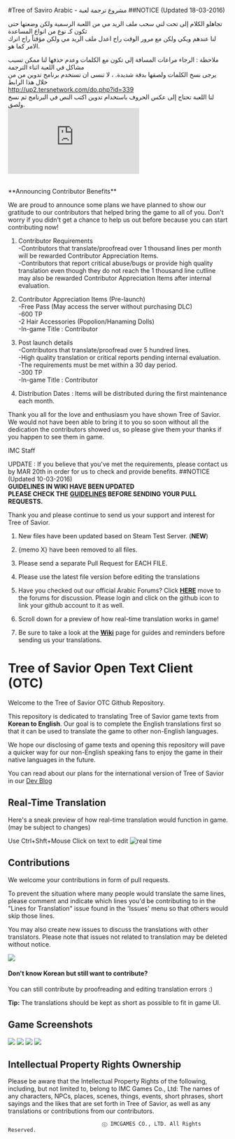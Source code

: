 #Tree of Saviro Arabic - مشروع ترجمة لعبة
##NOTICE (Updated 18-03-2016)

تجاهلو الكلام إلى تحت لني سحب ملف الريد مي من اللعبة الرسمية ولكن وضعتها حتى تكون كـ نوع من انواع المساعدة<br>
لنا عندهم ويكي ولكن مع مرور الوقت راح اعدل ملف الريد مي ولكن مؤقتاً راح اترك الامر كما هو.<br>

ملاحظة : الرجاء مراعات المسافة إلي تكون مع الكلمات وعدم حذفها لنا ممكن تسبب مشاكل في اللعبة اثناء الترجمة<br>
يرجى نسخ الكلمات ولصقها بدقة شديدة. ، لا تنسى ان تستخدم برنامج تدوين من من خلال هذا الرابط<br>
http://up2.tersnetwork.com/do.php?id=339<br>
لنا اللعبة تحتاج إلى عكس الحروف باستخدام تدوين اكتب النص في البرنامج ثم نسخ ولصق.<br>
![تدوين](http://up2.tersnetwork.com/do.php?img=2776)


<br>
**Announcing Contributor Benefits** <br>

We are proud to announce some plans we have planned to show our gratitude to our contributors that helped bring the game to all of you. Don't worry if you didn't get a chance to help us out before because you can start contributing now!

1. Contributor Requirements<br>
 -Contributors that translate/proofread over 1 thousand lines per month will be rewarded Contributor Appreciation Items.<br>
 -Contributors that report critical abuse/bugs or provide high quality translation even though they do not reach the 1 thousand line cutline may also be rewarded Contributor Appreciation Items after internal evaluation.

2. Contributor Appreciation Items (Pre-launch)<br>
 -Free Pass (May access the server without purchasing DLC)<br>
 -600 TP<br>
 -2 Hair Accessories (Popolion/Hanaming Dolls)<br>
 -In-game Title : Contributor<br>

3. Post launch details<br>
 -Contributors that translate/proofread over 5 hundred lines.<br>
 -High quality translation or critical reports pending internal evaluation.<br>
 -The requirements must be met within a 30 day period.<br>
 -300 TP<br>
 -In-game Title : Contributor<br>

4. Distribution Dates : Items will be distributed during the first maintenance each month. 

Thank you all for the love and enthusiasm you have shown Tree of Savior. We would not have been able to bring it to you so soon without all the dedication the contributors showed us, so please give them your thanks if you happen to see them in game.

IMC Staff

UPDATE : If you believe that you've met the requirements, please contact us by MAR 20th in order for us to check and provide benefits.
##NOTICE (Updated 10-03-2016)
<br>
**GUIDELINES IN WIKI HAVE BEEN UPDATED** <br>
**PLEASE CHECK THE [GUIDELINES](https://github.com/Treeofsavior/EnglishTranslation/wiki/Guidelines) BEFORE SENDING YOUR PULL REQUESTS.**



Thank you and please continue to send us your support and interest for Tree of Savior.

1. New files have been updated based on Steam Test Server. (**NEW**)

2. {memo X} have been removed to all files.

3. Please send a separate Pull Request for EACH FILE. 

4. Please use the latest file version before editing the translations 

5. Have you checked out our official Arabic Forums? Click [**HERE**](https://forum.tersnetwork.com/) move to the forums for discussion. Please login and click on the github icon to link your github account to it as well.

6. Scroll down for a preview of how real-time translation works in game! 

7. Be sure to take a look at the [**Wiki**](https://github.com/Treeofsavior/EnglishTranslation/wiki) page for guides and reminders before sending us your translations.


# Tree of Savior Open Text Client (OTC)   
Welcome to the Tree of Savior OTC Github Repository.

This repository is dedicated to translating Tree of Savior game texts from **Korean to English**. Our goal is to complete the English translations first so that it can be used to translate the game to other non-English languages. 

We hope our disclosing of game texts and opening this repository will pave a quicker way for our non-English speaking fans to enjoy the game in their native languages in the future. 

You can read about our plans for the international version of Tree of Savior in our [Dev Blog](http://blog.treeofsavior.com/en/)


## Real-Time Translation
Here's a sneak preview of how real-time translation would function in game. (may be subject to changes)

Use Ctrl+Shft+Mouse Click on text to edit
![real time](http://blog.treeofsavior.com/en/wp-content/uploads/sites/4/2015/04/sample4.gif)

## Contributions

We welcome your contributions in form of pull requests. 

To prevent the situation where many people would translate the same lines, please comment and indicate which lines you'd be contributing to in the "Lines for Translation" issue found in the 'Issues' menu so that others would skip those lines.

You may also create new issues to discuss the translations with other translators. Please note that issues not related to translation may be deleted without notice. 


<img src="https://lh4.googleusercontent.com/YGwDvBpboqxwxWIEibS85PHXcV-wnPQvMMLQC17m3wY=w1028-h478-no"/>

#### Don't know Korean but still want to contribute?  

You can still contribute by proofreading and editing translation errors :)

**Tip:** The translations should be kept as short as possible to fit in game UI. 


## Game Screenshots
<img src="http://blog.treeofsavior.com/en/wp-content/uploads/sites/4/2015/03/2-1024x594.jpg"/>
<img src="http://blog.treeofsavior.com/en/wp-content/uploads/sites/4/2015/03/1-1024x595.jpg"/>
<img src="http://blog.treeofsavior.com/en/wp-content/uploads/sites/4/2015/03/screenshot_20150319_00015-1024x578.jpg"/>
<img src="http://blog.treeofsavior.com/en/wp-content/uploads/sites/4/2015/03/screenshot_20150319_00014-1024x578.jpg"/>


## Intellectual Property Rights Ownership
Please be aware that the Intellectual Property Rights of the following, including, but not limited to, belong to IMC Games Co., Ltd: The names of any characters, NPCs, places, scenes, things, events, short phrases, short sayings and the likes that are set forth in Tree of Savior, as well as any translations or contributions from our contributors.

                                  ⓒ IMCGAMES CO., LTD. All Rights Reserved.
